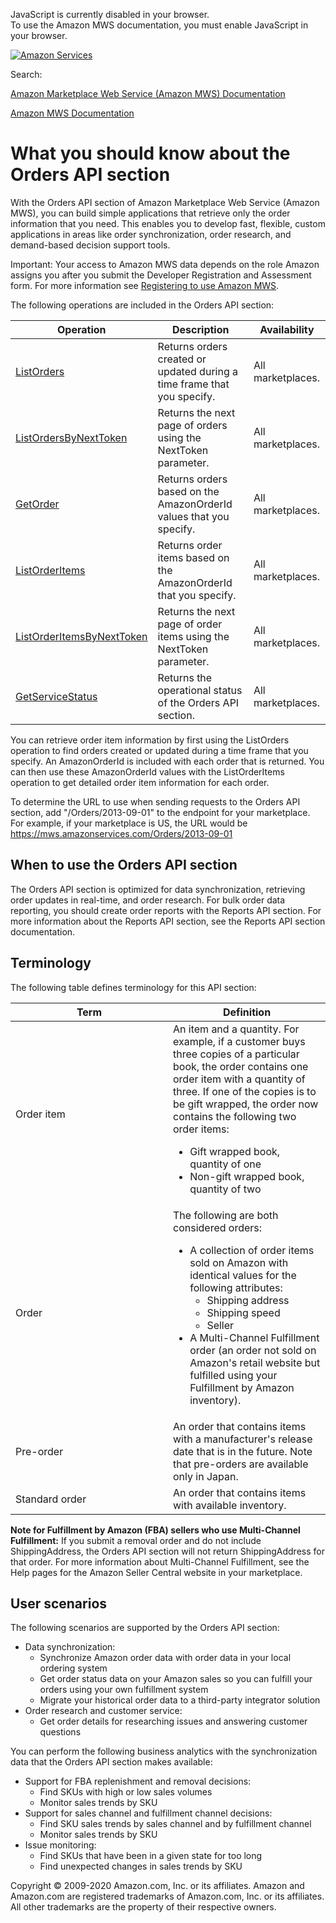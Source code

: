 <div id="MWSDX_noscript">

JavaScript is currently disabled in your browser.  
To use the Amazon MWS documentation, you must enable JavaScript in your
browser.

</div>

<div id="MWSDX_divtop">

[![Amazon
Services](https://images-na.ssl-images-amazon.com/images/G/08/mwsportal/fr_FR/amazonservices.gif "Amazon Services")](http://services.amazon.fr)

<div id="MWSDX_search">

<span id="MWSDX_searchlbl">Search:</span>

</div>

  
<span id="MWSDX_titlebar">[Amazon Marketplace Web Service (Amazon MWS)
Documentation](https://developer.amazonservices.fr/gp/mws/docs.html)</span>

</div>

<div id="MWSDX_divbottom">

<div id="MWSDX_divleft">

<div id="MWSDX_toc">

</div>

</div>

<div id="MWSDX_divright">

<div id="MWSDX_content">

<span id="MWSDX_breadcrumbs">[Amazon MWS
Documentation](https://developer.amazonservices.fr/gp/mws/docs.html)</span>

# What you should know about the Orders API section

<div class="body conbody">

With the <span class="ph">Orders API section</span> of <span
class="ph">Amazon Marketplace Web Service (Amazon MWS)</span>, you can
build simple applications that retrieve only the order information that
you need. This enables you to develop fast, flexible, custom
applications in areas like order synchronization, order research, and
demand-based decision support tools.

<div class="note important">

<span class="importanttitle">Important:</span> Your access to <span
class="ph">Amazon MWS</span> data depends on the role Amazon assigns you
after you submit the <span class="ph">Developer Registration and
Assessment form</span>. For more information see
<a href="../dev_guide/DG_Registering.md#DG_Registering" class="xref">Registering to use Amazon MWS</a>.

</div>

The following operations are included in the <span class="ph">Orders API
section</span>:

<div class="tablenoborder">

| Operation                                                                                                                                                                      | Description                                                                                                                       | Availability                              |
|--------------------------------------------------------------------------------------------------------------------------------------------------------------------------------|-----------------------------------------------------------------------------------------------------------------------------------|-------------------------------------------|
| <a href="../orders-2013-09-01/Orders_ListOrders.md" class="xref">ListOrders</a>                                                                                              | <span class="ph">Returns orders created or updated during a time frame that you specify.</span>                                   | <span class="ph">All marketplaces.</span> |
| <a href="Orders_ListOrdersByNextToken.md" class="xref" title="Returns the next page of orders using the NextToken parameter.">ListOrdersByNextToken</a>                      | <span class="ph">Returns the next page of orders using the <span class="keyword parmname">NextToken</span> parameter.</span>      | <span class="ph">All marketplaces.</span> |
| <a href="Orders_GetOrder.md" class="xref" title="Returns orders based on the AmazonOrderId values that you specify.">GetOrder</a>                                            | <span class="ph">Returns orders based on the <span class="keyword parmname">AmazonOrderId</span> values that you specify.</span>  | <span class="ph">All marketplaces.</span> |
| <a href="../orders-2013-09-01/Orders_ListOrderItems.md" class="xref">ListOrderItems</a>                                                                                      | <span class="ph">Returns order items based on the <span class="keyword parmname">AmazonOrderId</span> that you specify.</span>    | <span class="ph">All marketplaces.</span> |
| <a href="Orders_ListOrderItemsByNextToken.md" class="xref" title="Returns the next page of order items using the NextToken parameter.">ListOrderItemsByNextToken</a>         | <span class="ph">Returns the next page of order items using the <span class="keyword parmname">NextToken</span> parameter.</span> | <span class="ph">All marketplaces.</span> |
| <a href="../fba_outbound/MWS_GetServiceStatus.md" class="xref" title="Returns the operational status of the Fulfillment Outbound Shipment API section.">GetServiceStatus</a> | <span class="ph">Returns the operational status of the <span class="ph">Orders API section</span>.</span>                         | <span class="ph">All marketplaces.</span> |

</div>

You can retrieve order item information by first using the <span
class="keyword apiname">ListOrders</span> operation to find orders
created or updated during a time frame that you specify. An <span
class="keyword parmname">AmazonOrderId</span> is included with each
order that is returned. You can then use these <span
class="keyword parmname">AmazonOrderId</span> values with the <span
class="keyword apiname">ListOrderItems</span> operation to get detailed
order item information for each order.

To determine the URL to use when sending requests to the <span
class="ph">Orders API section</span>, add "/Orders/2013-09-01" to the
endpoint for your marketplace. For example, if your marketplace is US,
the URL would be https://mws.amazonservices.com/Orders/2013-09-01

<div class="section">

## When to use the <span class="ph">Orders API section</span>

The <span class="ph">Orders API section</span> is optimized for data
synchronization, retrieving order updates in real-time, and order
research. For bulk order data reporting, you should create order reports
with the <span class="ph">Reports API</span> section. For more
information about the <span class="ph">Reports API</span> section, see
the <span class="ph">Reports API</span> section documentation.

</div>

<div class="section">

## Terminology

The following table defines terminology for this API section:

<div class="tablenoborder">

<table id="Orders_Overview__TerminologyTable" class="table" data-cellpadding="4" data-cellspacing="0" data-summary="" data-frame="border" data-border="1" data-rules="all">
<colgroup>
<col style="width: 50%" />
<col style="width: 50%" />
</colgroup>
<thead class="thead" data-align="left">
<tr class="header row">
<th id="d224227e323" class="entry" data-valign="top" width="22.47191011235955%">Term</th>
<th id="d224227e326" class="entry" data-valign="top" width="77.52808988764045%">Definition</th>
</tr>
</thead>
<tbody class="tbody">
<tr class="odd row">
<td class="entry" data-valign="top" width="22.47191011235955%" headers="d224227e323 "><span class="keyword parmname">Order item</span></td>
<td class="entry" data-valign="top" width="77.52808988764045%" headers="d224227e326 ">An item and a quantity. For example, if a customer buys three copies of a particular book, the order contains one order item with a quantity of three. If one of the copies is to be gift wrapped, the order now contains the following two order items:
<ul>
<li>Gift wrapped book, quantity of one</li>
<li>Non-gift wrapped book, quantity of two</li>
</ul></td>
</tr>
<tr class="even row">
<td class="entry" data-valign="top" width="22.47191011235955%" headers="d224227e323 "><span class="keyword parmname">Order</span></td>
<td class="entry" data-valign="top" width="77.52808988764045%" headers="d224227e326 ">The following are both considered orders:
<ul>
<li>A collection of order items sold on Amazon with identical values for the following attributes:
<ul>
<li>Shipping address</li>
<li>Shipping speed</li>
<li>Seller</li>
</ul></li>
<li>A Multi-Channel Fulfillment order (an order not sold on Amazon's retail website but fulfilled using your Fulfillment by Amazon inventory).</li>
</ul></td>
</tr>
<tr class="odd row">
<td class="entry" data-valign="top" width="22.47191011235955%" headers="d224227e323 "><span class="keyword parmname">Pre-order</span></td>
<td class="entry" data-valign="top" width="77.52808988764045%" headers="d224227e326 ">An order that contains items with a manufacturer's release date that is in the future. Note that pre-orders are available only in Japan.</td>
</tr>
<tr class="even row">
<td class="entry" data-valign="top" width="22.47191011235955%" headers="d224227e323 "><span class="keyword parmname">Standard order</span></td>
<td class="entry" data-valign="top" width="77.52808988764045%" headers="d224227e326 ">An order that contains items with available inventory.</td>
</tr>
</tbody>
</table>

</div>

**Note for Fulfillment by Amazon (FBA) sellers who use Multi-Channel
Fulfillment:** If you submit a removal order and do not include <span
class="keyword parmname">ShippingAddress</span>, the Orders API section
will not return <span class="keyword parmname">ShippingAddress</span>
for that order. For more information about Multi-Channel Fulfillment,
see the Help pages for the Amazon Seller Central website in your
marketplace.

</div>

<div class="section">

## User scenarios

<div class="p">

The following scenarios are supported by the <span class="ph">Orders API
section</span>:

-   Data synchronization:
    -   Synchronize Amazon order data with order data in your local
        ordering system
    -   Get order status data on your Amazon sales so you can fulfill
        your orders using your own fulfillment system
    -   Migrate your historical order data to a third-party integrator
        solution
-   Order research and customer service:
    -   Get order details for researching issues and answering customer
        questions

</div>

<div class="p">

You can perform the following business analytics with the
synchronization data that the <span class="ph">Orders API section</span>
makes available:

-   Support for <span class="ph">FBA</span> replenishment and removal
    decisions:
    -   Find SKUs with high or low sales volumes
    -   Monitor sales trends by SKU
-   Support for sales channel and fulfillment channel decisions:
    -   Find SKU sales trends by sales channel and by fulfillment
        channel
    -   Monitor sales trends by SKU
-   Issue monitoring:
    -   Find SKUs that have been in a given state for too long
    -   Find unexpected changes in sales trends by SKU

</div>

</div>

</div>

<div id="MWSDX_footer">

Copyright © 2009-2020 Amazon.com, Inc. or its affiliates. Amazon and
Amazon.com are registered trademarks of Amazon.com, Inc. or its
affiliates. All other trademarks are the property of their respective
owners.

</div>

</div>

</div>

<div style="clear: both;">

</div>

</div>

